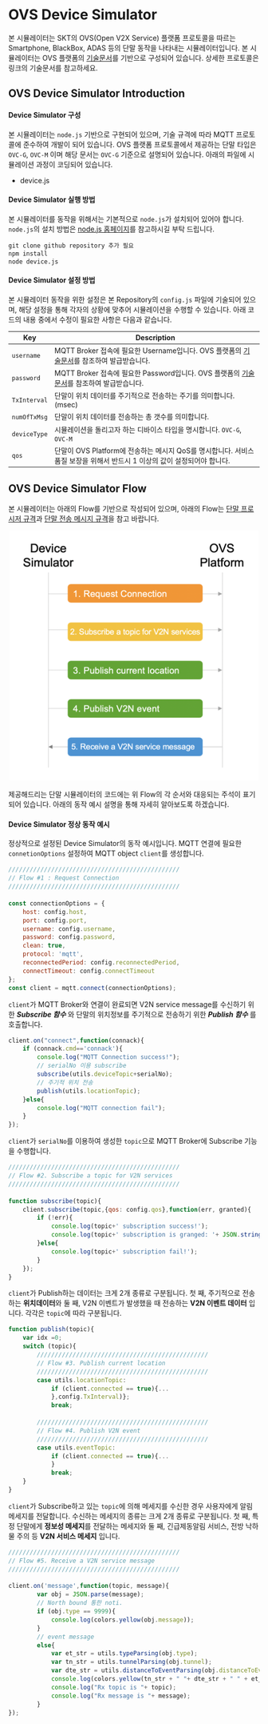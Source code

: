 # OVS Device Simulator
본 시뮬레이터는 SKT의 OVS(Open V2X Service) 플랫폼 프로토콜을 따르는 Smartphone, BlackBox, ADAS 등의 단말 동작을 나타내는 시뮬레이터입니다.
본 시뮬레이터는 OVS 플랫폼의 [기술문서](https://ovs-document.readthedocs.io/en/latest/index.html)를 기반으로 구성되어 있습니다. 상세한 프로토콜은 링크의 기술문서를 참고하세요.

## OVS Device Simulator Introduction
#### Device Simulator 구성
본 시뮬레이터는 `node.js` 기반으로 구현되어 있으며, 기술 규격에 따라 MQTT 프로토콜에 준수하여 개발이 되어 있습니다. OVS 플랫폼 프로토콜에서 제공하는 단말 타입은 `OVC-G`, `OVC-M` 이며 해당 문서는 `OVC-G` 기준으로 설명되어 있습니다. 아래의 파일에 시뮬레이션 과정이 코딩되어 있습니다.
 * device.js

#### Device Simulator 실행 방법
본 시뮬레이터를 동작을 위해서는 기본적으로 `node.js`가 설치되어 있어야 합니다. `node.js`의 설치 방법은 [node.js 홈페이지](https://nodejs.org/en/)를 참고하시길 부탁 드립니다.
~~~ shell
git clone github repository 추가 필요
npm install
node device.js
~~~

#### Device Simulator 설정 방법
본 시뮬레이터 동작을 위한 설정은 본 Repository의 `config.js` 파일에 기술되어 있으며, 해당 설정을 통해 각자의 상황에 맞추어 시뮬레이션을 수행할 수 있습니다.
아래 코드의 내용 중에서 수정이 필요한 사항은 다음과 같습니다.

| Key | Description | 
| --- | ---| 
| `username` | MQTT Broker 접속에 필요한 Username입니다. OVS 플랫폼의 [기술문서](https://ovs-document.readthedocs.io/en/latest/procedure.html)를 참조하여 발급받습니다. | 
| `password` | MQTT Broker 접속에 필요한 Password입니다. OVS 플랫폼의 [기술문서](https://ovs-document.readthedocs.io/en/latest/procedure.html)를 참조하여 발급받습니다. | 
| `TxInterval` | 단말이 위치 데이터를 주기적으로 전송하는 주기를 의미합니다. (msec) |
| `numOfTxMsg` | 단말이 위치 데이터를 전송하는 총 갯수를 의미합니다.| 
| `deviceType` | 시뮬레이션을 돌리고자 하는 디바이스 타입을 명시합니다. `OVC-G`, `OVC-M`| 
| `qos` | 단말이 OVS Platform에 전송하는 메시지 QoS를 명시합니다. 서비스 품질 보장을 위해서 반드시 1 이상의 값이 설정되어야 합니다.|

## OVS Device Simulator Flow
본 시뮬레이터는 아래의 Flow를 기반으로 작성되어 있으며, 아래의 Flow는 [단말 프로시저 규격](https://ovs-document.readthedocs.io/en/latest/procedure.html)과 [단말 전송 메시지 규격](https://ovs-document.readthedocs.io/en/latest/message_format.html)을 참고 바랍니다.

<center><img src="./images/Flow_ovcg.png" width="500" height="500"></center>

제공해드리는 단말 시뮬레이터의 코드에는 위 Flow의 각 순서와 대응되는 주석이 표기되어 있습니다. 아래의 동작 예시 설명을 통해 자세히 알아보도록 하겠습니다.

#### Device Simulator 정상 동작 예시
정상적으로 설정된 Device Simulator의 동작 예시입니다. MQTT 연결에 필요한 `connetionOptions` 설정하여 MQTT object `client`를 생성합니다.
~~~ javascript
////////////////////////////////////////////////
// Flow #1 : Request Connection
////////////////////////////////////////////////

const connectionOptions = {
    host: config.host,
    port: config.port, 
    username: config.username,
    password: config.password,
    clean: true,
    protocol: 'mqtt',
    reconnectedPeriod: config.reconnectedPeriod,
    connectTimeout: config.connectTimeout
};
const client = mqtt.connect(connectionOptions);
~~~

`client`가 MQTT Broker와 연결이 완료되면 V2N service message를 수신하기 위한 ***Subscribe 함수*** 와 단말의 위치정보를 주기적으로 전송하기 위한 ***Publish 함수*** 를 호출합니다.
~~~ javascript
client.on("connect",function(connack){
    if (connack.cmd=='connack'){
        console.log("MQTT Connection success!");
        // serialNo 이용 subscribe
        subscribe(utils.deviceTopic+serialNo);
        // 주기적 위치 전송
        publish(utils.locationTopic);
    }else{
        console.log("MQTT connection fail");
    }    
});
~~~

`client`가 `serialNo`를 이용하여 생성한 `topic`으로 MQTT Broker에 Subscribe 기능을 수행합니다.
~~~ javascript
////////////////////////////////////////////////
// Flow #2. Subscribe a topic for V2N services 
////////////////////////////////////////////////

function subscribe(topic){
    client.subscribe(topic,{qos: config.qos},function(err, granted){
        if (!err){
            console.log(topic+' subscription success!');
            console.log(topic+' subscription is granged: '+ JSON.stringify(granted));
        }else{
            console.log(topic+' subscription fail!');
        }
    });
}
~~~

`client`가 Publish하는 데이터는 크게 2개 종류로 구분됩니다. 첫 째, 주기적으로 전송하는 **위치데이터**와 둘 째, V2N 이벤트가 발생했을 때 전송하는 **V2N 이벤트 데이터** 입니다. 각각은 `topic`에 따라 구분됩니다.
~~~ javascript
function publish(topic){
    var idx =0;
    switch (topic){
        ////////////////////////////////////////////////
        // Flow #3. Publish current location
        ////////////////////////////////////////////////
        case utils.locationTopic:
            if (client.connected == true){...
            },config.TxInterval)};
            break;

        ////////////////////////////////////////////////
        // Flow #4. Publish V2N event
        ////////////////////////////////////////////////
        case utils.eventTopic:
            if (client.connected == true){...
            } 
            break;
    }
}
~~~

`client`가 Subscribe하고 있는 `topic`에 의해 메세지를 수신한 경우 사용자에게 알림 메세지를 전달합니다. 수신하는 메세지의 종류는 크게 2개 종류로 구분됩니다. 첫 째, 특정 단말에게 **정보성 메세지**를 전달하는 메세지와 둘 째, 긴급제동알림 서비스, 전방 낙하물 주의 등 **V2N 서비스 메세지** 입니다. 
~~~ javascript
////////////////////////////////////////////////
// Flow #5. Receive a V2N service message
////////////////////////////////////////////////

client.on('message',function(topic, message){
        var obj = JSON.parse(message);
        // North bound 통한 noti.
        if (obj.type == 9999){
            console.log(colors.yellow(obj.message));   
        }
        // event message
        else{
            var et_str = utils.typeParsing(obj.type);
            var tn_str = utils.tunnelParsing(obj.tunnel);
            var dte_str = utils.distanceToEventParsing(obj.distanceToEvent);
            console.log(colors.yellow(tn_str + " "+ dte_str + " " + et_str + "입니다! 조심하세요!"));
            console.log("Rx topic is "+ topic);
            console.log("Rx message is "+ message); 
        }      
});
~~~
